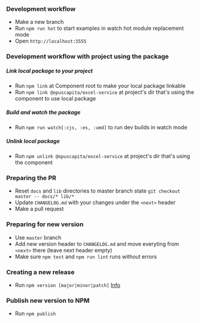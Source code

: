 ### Development workflow
* Make a new branch
* Run `npm run hot` to start examples in watch hot module replacement mode
* Open `http://localhost:5555`

### Development workflow with project using the package
##### Link local package to your project
* Run `npm link` at Component root to make your local package linkable
* Run `npm link @opuscapita/excel-service` at project's dir that's using the component to use local package
##### Build and watch the package
* Run `npm run watch[:cjs, :es, :umd]` to run dev builds in watch mode
##### Unlink local package
* Run `npm unlink @opuscapita/excel-service` at project's dir that's using the component

### Preparing the PR
* Reset `docs` and `lib` directories to master branch state `git checkout master -- docs/* lib/*`
* Update `CHANGELOG.md` with your changes under the `<next>` header
* Make a pull request

### Preparing for new version
* Use `master` branch
* Add new version header to `CHANGELOG.md` and move everyting from `<next>` there (leave next header empty)
* Make sure `npm test` and `npm run lint` runs without errors

### Creating a new release
* Run `npm version [major|minor|patch]` [Info](https://docs.npmjs.com/cli/version)

### Publish new version to NPM
* Run `npm publish`
